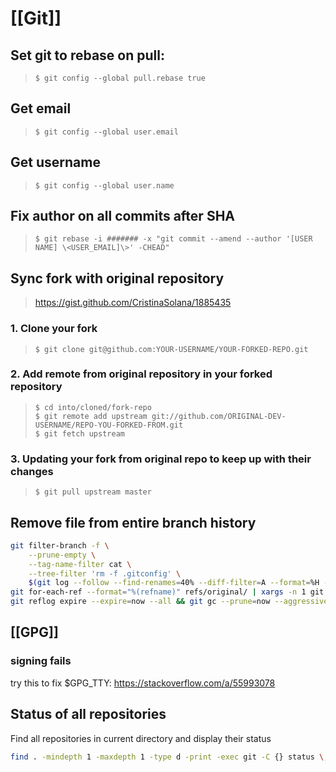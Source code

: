 # [[Git]]

## Set git to rebase on pull:

> `$ git config --global pull.rebase true`

## Get email

> `$ git config --global user.email`

## Get username

> `$ git config --global user.name`

## Fix author on all commits after SHA

> `$ git rebase -i ####### -x "git commit --amend --author '[USER NAME] \<USER_EMAIL]\>' -CHEAD"`

## Sync fork with original repository

> <https://gist.github.com/CristinaSolana/1885435>

### 1. Clone your fork

> `$ git clone git@github.com:YOUR-USERNAME/YOUR-FORKED-REPO.git`

### 2. Add remote from original repository in your forked repository

> `$ cd into/cloned/fork-repo`  
> `$ git remote add upstream git://github.com/ORIGINAL-DEV-USERNAME/REPO-YOU-FORKED-FROM.git`  
> `$ git fetch upstream`

### 3. Updating your fork from original repo to keep up with their changes

> `$ git pull upstream master`

## Remove file from entire branch history

```bash
git filter-branch -f \
    --prune-empty \
    --tag-name-filter cat \
    --tree-filter 'rm -f .gitconfig' \
    $(git log --follow --find-renames=40% --diff-filter=A --format=%H -- .gitconfig)~..HEAD
git for-each-ref --format="%(refname)" refs/original/ | xargs -n 1 git update-ref -d
git reflog expire --expire=now --all && git gc --prune=now --aggressive
```

## [[GPG]]

### signing fails

try this to fix $GPG_TTY: <https://stackoverflow.com/a/55993078>

## Status of all repositories

Find all repositories in current directory and display their status

```bash
find . -mindepth 1 -maxdepth 1 -type d -print -exec git -C {} status \;
```
